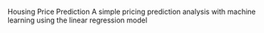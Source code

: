 Housing Price Prediction
A simple pricing prediction analysis with machine learning using the linear regression model
